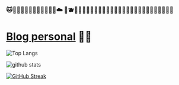 ### 🐱🦖🌼🐣✨🥙🐖🐢🌯🌸🐸🐝☁️ 🍑🫐🧸🎀💖🦭🧋🐮🦋🍄🌈🐐🐭🌊🧇🌮🌻🥤🐚🦦🍜🐛🦐🍕🍋👾💞

# [Blog personal](https://ottershell.vercel.app/) 🦦✨

![Top Langs](https://github-readme-stats.vercel.app/api/top-langs/?username=belennazareth&layout=compact&theme=buefy)

![github stats](https://github-readme-stats.vercel.app/api?username=belennazareth&show_icons=true&theme=buefy)

[![GitHub Streak](https://github-readme-streak-stats.herokuapp.com?user=belennazareth&theme=buefy&border_radius=2.8&date_format=j%20M%5B%20Y%5D)](https://git.io/streak-stats)

<!--
**belennazareth/belennazareth** is a ✨ _special_ ✨ repository because its `README.md` (this file) appears on your GitHub profile.

Here are some ideas to get you started:

- 🔭 I’m currently working on ...
- 🌱 I’m currently learning ...
- 👯 I’m looking to collaborate on ...
- 🤔 I’m looking for help with ...
- 💬 Ask me about ...
- 📫 How to reach me: ...
- 😄 Pronouns: ...
- ⚡ Fun fact: ...
-->
